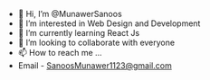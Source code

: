 - 👋 Hi, I’m @MunawerSanoos
- 👀 I’m interested in Web Design and Development
- 🌱 I’m currently learning React Js
- 💞️ I’m looking to collaborate with everyone 
- 📫 How to reach me ...
- Email - SanoosMunawer1123@gmail.com

